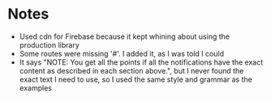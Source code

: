 # Notes

- Used cdn for Firebase because it kept whining about using the production library
- Some routes were missing '#'. I added it, as I was told I could
- It says "NOTE: You get all the points if all the notifications have the exact content as described in each section above.", but I never found the exact text I need to use, so I used the same style and grammar as the examples
